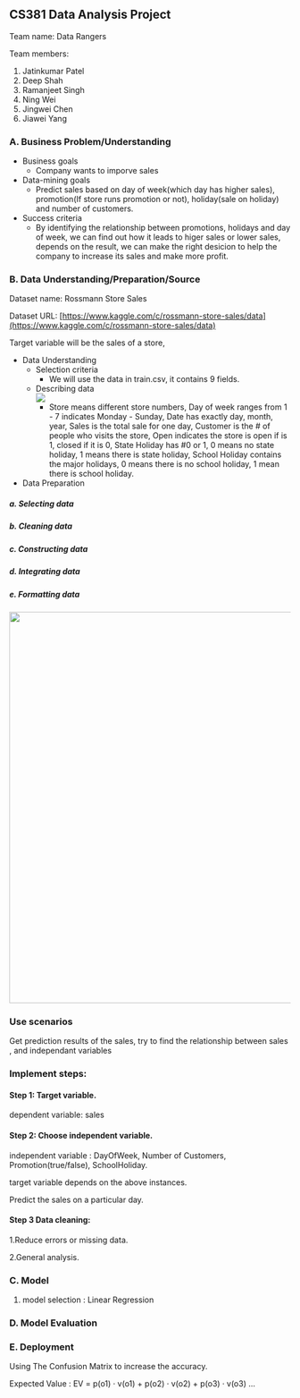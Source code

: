 ## CS381 Data Analysis Project
Team name: Data Rangers

Team members:
  1. Jatinkumar Patel
  2. Deep Shah
  3. Ramanjeet Singh
  4. Ning Wei
  5. Jingwei Chen
  6. Jiawei Yang
  
### A. Business Problem/Understanding

- Business goals
  - Company wants to imporve sales
- Data-mining goals
  - Predict sales based on day of week(which day has higher sales), promotion(If store runs promotion or not), holiday(sale on holiday) and number of customers.
- Success criteria
  - By identifying the relationship between promotions, holidays and day of week, we can find out how it leads to higer sales or lower sales, depends on the result, we can make the right desicion to help the company to increase its sales and make more profit.

### B. Data Understanding/Preparation/Source

Dataset name: Rossmann Store Sales

Dataset URL: [https://www.kaggle.com/c/rossmann-store-sales/data](https://www.kaggle.com/c/rossmann-store-sales/data)

Target variable will be the sales of a store, 

- Data Understanding
  - Selection criteria
    - We will use the data in train.csv, it contains 9 fields.
    <!-- <image src="identify.png" /> -->
  - Describing data<br/>
    <image src="describe.png" />
    - Store means different store numbers, Day of week ranges from 1 - 7 indicates Monday - Sunday, Date has exactly day, month, year, Sales is the total sale for one day, Customer is the # of people who visits the store, Open indicates the store is open if is 1, closed if it is 0, State Holiday has #0 or 1, 0 means no state holiday, 1 means there is state holiday, School Holiday contains the major holidays, 0 means there is no school holiday, 1 mean there is school holiday.
- Data Preparation
##### a. Selecting data
##### b. Cleaning data
##### c. Constructing data
##### d. Integrating data
##### e. Formatting data

<image src="Store1_data_info.png" width="700" />

### Use scenarios
Get prediction results of the sales, try to find the relationship between sales , and independant variables

### Implement steps:
#### Step 1:  Target variable.

dependent variable: sales

#### Step 2:  Choose independent variable.

independent variable : DayOfWeek, Number of Customers, Promotion(true/false), SchoolHoliday.  

target variable depends on the above instances.

Predict the sales on a particular day.

#### Step 3 Data cleaning:

1.Reduce errors or missing data.

2.General analysis.


### C. Model
1. model selection : Linear Regression

### D. Model Evaluation

### E. Deployment
Using The Confusion Matrix to increase the accuracy.

Expected Value : EV = p(o1) · v(o1) + p(o2) · v(o2) + p(o3) · v(o3) ...
